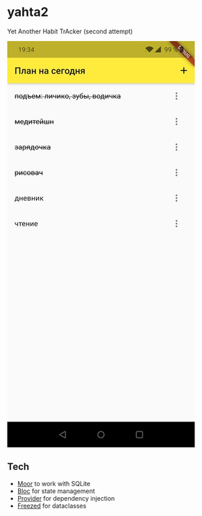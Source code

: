 # yahta2

Yet Another Habit TrAcker (second attempt)

![](assets/Screenshot_20200609-193417.jpg)

## Tech

- [Moor](https://moor.simonbinder.eu/) to work with SQLite
- [Bloc](https://bloclibrary.dev/#/) for state management
- [Provider](https://pub.dev/packages/provider) for dependency injection
- [Freezed](https://pub.dev/packages/freezed) for dataclasses